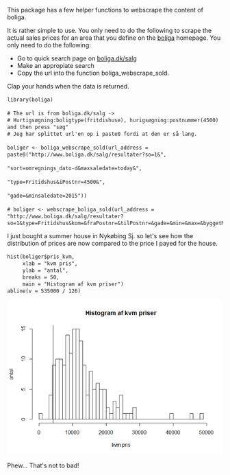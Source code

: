 This package has a few helper functions to webscrape the content of
boliga.

It is rather simple to use. You only need to do the following to scrape
the actual sales prices for an area that you define on the
[boliga](www.boliga.dk) homepage. You only need to do the following:

-   Go to quick search page on [boliga.dk/salg](www.boliga.dk/salg)
-   Make an appropiate search
-   Copy the url into the function boliga\_webscrape\_sold.

Clap your hands when the data is returned.

    library(boliga)

    # The url is from boliga.dk/salg -> 
    # Hurtigsøgning:boligtype(fritdishuse), hurigsøgning:postnummer(4500) and then press "søg"
    # Jeg har splittet url'en op i paste0 fordi at den er så lang.

    boliger <- boliga_webscrape_sold(url_address = paste0("http://www.boliga.dk/salg/resultater?so=1&",
                                                          "sort=omregnings_dato-d&maxsaledate=today&",
                                                          "type=Fritidshus&iPostnr=4500&",
                                                          "gade=&minsaledate=2015"))

    # boliger <- webscrape_boliga_sold(url_address = "http://www.boliga.dk/salg/resultater?so=1&type=Fritidshus&kom=&fraPostnr=&tilPostnr=&gade=&min=&max=&byggetMin=&byggetMax=&minRooms=&maxRooms=&minSize=&maxSize=&minsaledate=2014&maxsaledate=today&kode=")

I just bought a summer house in Nykøbing Sj. so let's see how the
distribution of prices are now compared to the price I payed for the
house.

    hist(boliger$pris_kvm, 
         xlab = "kvm pris", 
         ylab = "antal",
         breaks = 50, 
         main = "Histogram af kvm priser")
    abline(v = 535000 / 126)

![](README_files/figure-markdown_strict/kvmplot-1.png)

Phew... That's not to bad!
